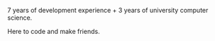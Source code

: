 7 years of development experience + 3 years of university computer science.

Here to code and make friends.
